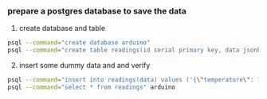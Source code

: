 

### prepare a postgres database to save the data

1) create database and table
```bash
psql --command="create database arduino"
psql --command="create table readings(id serial primary key, data jsonb, remote boolean default false);" arduino
```
2) insert some dummy data and and verify
```bash
psql --command="insert into readings(data) values ('{\"temperature\": 1.1}'), ('{\"temperature\": 2.2}');" arduino
psql --command="select * from readings" arduino
```

